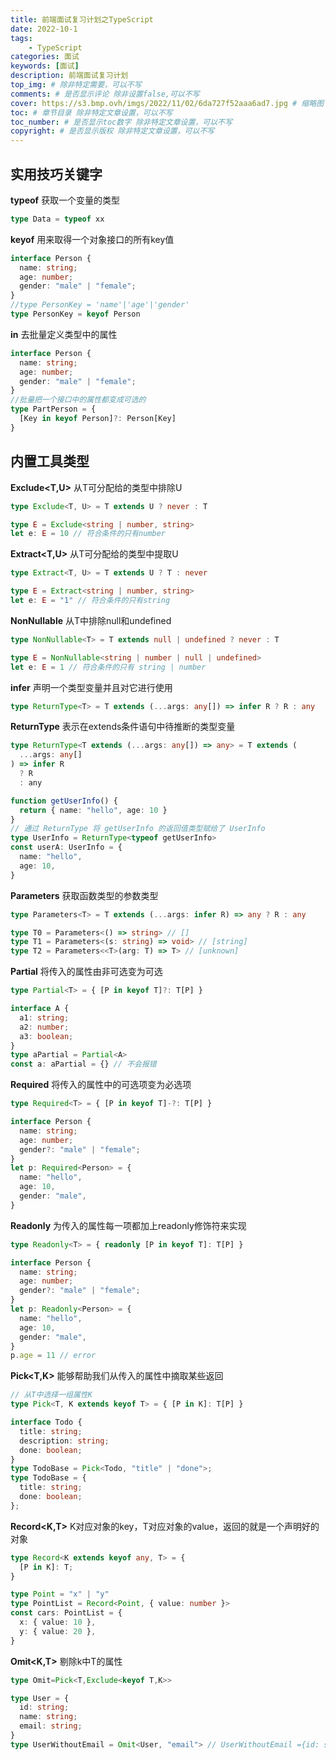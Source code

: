 ```yaml
---
title: 前端面试复习计划之TypeScript
date: 2022-10-1
tags: 
    - TypeScript
categories: 面试
keywords: [面试]
description: 前端面试复习计划
top_img: # 除非特定需要，可以不写
comments: # 是否显示评论 除非设置false,可以不写
cover: https://s3.bmp.ovh/imgs/2022/11/02/6da727f52aaa6ad7.jpg # 缩略图
toc: # 章节目录 除非特定文章设置，可以不写
toc_number: # 是否显示toc数字 除非特定文章设置，可以不写
copyright: # 是否显示版权 除非特定文章设置，可以不写
---
```



## 实用技巧关键字


**typeof** 获取一个变量的类型

```ts
type Data = typeof xx
```


**keyof** 用来取得一个对象接口的所有key值

```ts
interface Person {
  name: string;
  age: number;
  gender: "male" | "female";
}
//type PersonKey = 'name'|'age'|'gender'
type PersonKey = keyof Person
```


**in** 去批量定义类型中的属性

```ts
interface Person {
  name: string;
  age: number;
  gender: "male" | "female";
}
//批量把一个接口中的属性都变成可选的
type PartPerson = {
  [Key in keyof Person]?: Person[Key]
}
```


## 内置工具类型


**Exclude<T,U>** 从T可分配给的类型中排除U

```ts
type Exclude<T, U> = T extends U ? never : T

type E = Exclude<string | number, string>
let e: E = 10 // 符合条件的只有number
```


**Extract<T,U>** 从T可分配给的类型中提取U

```ts
type Extract<T, U> = T extends U ? T : never

type E = Extract<string | number, string>
let e: E = "1" // 符合条件的只有string
```


**NonNullable<T>** 从T中排除null和undefined

```ts
type NonNullable<T> = T extends null | undefined ? never : T

type E = NonNullable<string | number | null | undefined>
let e: E = 1 // 符合条件的只有 string | number
```


**infer** 声明一个类型变量并且对它进行使用

```ts
type ReturnType<T> = T extends (...args: any[]) => infer R ? R : any
```


**ReturnType** 表示在extends条件语句中待推断的类型变量

```ts
type ReturnType<T extends (...args: any[]) => any> = T extends (
  ...args: any[]
) => infer R
  ? R
  : any

function getUserInfo() {
  return { name: "hello", age: 10 }
}
// 通过 ReturnType 将 getUserInfo 的返回值类型赋给了 UserInfo
type UserInfo = ReturnType<typeof getUserInfo>
const userA: UserInfo = {
  name: "hello",
  age: 10,
}
```


**Parameters** 获取函数类型的参数类型

```ts
type Parameters<T> = T extends (...args: infer R) => any ? R : any

type T0 = Parameters<() => string> // []
type T1 = Parameters<(s: string) => void> // [string]
type T2 = Parameters<<T>(arg: T) => T> // [unknown]
```


**Partial** 将传入的属性由非可选变为可选

```ts
type Partial<T> = { [P in keyof T]?: T[P] }

interface A {
  a1: string;
  a2: number;
  a3: boolean;
}
type aPartial = Partial<A>
const a: aPartial = {} // 不会报错
```


**Required** 将传入的属性中的可选项变为必选项

```ts
type Required<T> = { [P in keyof T]-?: T[P] }

interface Person {
  name: string;
  age: number;
  gender?: "male" | "female";
}
let p: Required<Person> = {
  name: "hello",
  age: 10,
  gender: "male",
}
```


**Readonly** 为传入的属性每一项都加上readonly修饰符来实现

```ts
type Readonly<T> = { readonly [P in keyof T]: T[P] }

interface Person {
  name: string;
  age: number;
  gender?: "male" | "female";
}
let p: Readonly<Person> = {
  name: "hello",
  age: 10,
  gender: "male",
}
p.age = 11 // error
```


**Pick<T,K>** 能够帮助我们从传入的属性中摘取某些返回

```ts
// 从T中选择一组属性K
type Pick<T, K extends keyof T> = { [P in K]: T[P] }

interface Todo {
  title: string;
  description: string;
  done: boolean;
}
type TodoBase = Pick<Todo, "title" | "done">;
type TodoBase = {
  title: string;
  done: boolean;
};
```


**Record<K,T>** K对应对象的key，T对应对象的value，返回的就是一个声明好的对象

```ts
type Record<K extends keyof any, T> = {
  [P in K]: T;
}

type Point = "x" | "y"
type PointList = Record<Point, { value: number }>
const cars: PointList = {
  x: { value: 10 },
  y: { value: 20 },
}
```


**Omit<K,T>** 剔除k中T的属性

```ts
type Omit=Pick<T,Exclude<keyof T,K>>

type User = {
  id: string;
  name: string;
  email: string;
}
type UserWithoutEmail = Omit<User, "email"> // UserWithoutEmail ={id: string;name: string;}

```







<br />
<br />
<br />
<br />